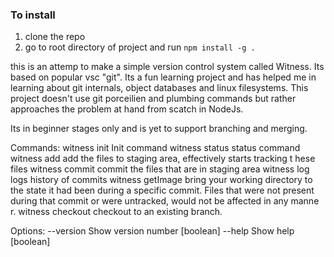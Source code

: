 ### To install
1. clone the repo
2. go to root directory of project and run `npm install -g .`


this is an attemp to make a simple version control system called Witness.
Its based on popular vsc "git". Its a fun learning project and has helped me in learning about git internals, object databases and linux filesystems.
This project doesn't use git porceilien and plumbing commands but rather approaches the problem at hand from scatch in NodeJs.

Its in beginner stages only and is yet to support branching and merging.

Commands:
  witness init      Init command
  witness status    status command
  witness add       add the files to staging area, effectively starts tracking t
                    hese files
  witness commit    commit the files that are in staging area
  witness log       logs history of commits
  witness getImage  bring your working directory to the state it had been during
                     a specific commit. Files that were not present during that
                    commit or were untracked, would not be affected in any manne
                    r.
  witness checkout  checkout to an existing branch.

Options:
  --version  Show version number                                       [boolean]
  --help     Show help                                                 [boolean]